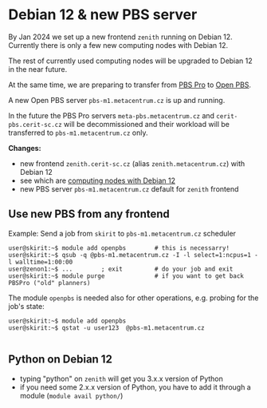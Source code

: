 # Debian 12 & new PBS server 

By Jan 2024 we set up a new frontend `zenith` running on Debian 12. Currently there is only a few new computing nodes with Debian 12.

The rest of currently used computing nodes will be upgraded to Debian 12 in the near future.

At the same time, we are preparing to transfer from [PBS Pro](https://altair.com/pbs-professional) to [Open PBS](https://www.openpbs.org/).

A new Open PBS server `pbs-m1.metacentrum.cz` is up and running.

In the future the PBS Pro servers `meta-pbs.metacentrum.cz` and `cerit-pbs.cerit-sc.cz` will be decommissioned and their workload will be transferred to `pbs-m1.metacentrum.cz` only.


**Changes:**

- new frontend `zenith.cerit-sc.cz` (alias `zenith.metacentrum.cz`) with Debian 12
- see which are [computing nodes with Debian 12](https://metavo.metacentrum.cz/pbsmon2/props?property=os%3Ddebian12)
- new PBS server `pbs-m1.metacentrum.cz` default for `zenith` frontend

## Use new PBS from any frontend

Example: Send a job from `skirit` to  `pbs-m1.metacentrum.cz` scheduler

```
user@skirit:~$ module add openpbs        # this is necessarry!
user@skirit:~$ qsub -q @pbs-m1.metacentrum.cz -I -l select=1:ncpus=1 -l walltime=1:00:00
user@zenon1:~$ ...        ; exit         # do your job and exit               
user@skirit:~$ module purge              # if you want to get back PBSPro ("old" planners)
```

The module `openpbs` is needed also for other operations, e.g. probing for the job's state:

```
user@skirit:~$ module add openpbs 
user@skirit:~$ qstat -u user123  @pbs-m1.metacentrum.cz      
 
```

## Python on Debian 12

- typing "python"  on `zenith` will get you 3.x.x version of Python
- if you need some 2.x.x version of Python, you have to add it through a module (`module avail python/`)



